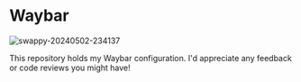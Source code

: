# Waybar

![swappy-20240502-234137](https://github.com/ecnivs/Waybar/assets/106900369/cd266ca1-d3ac-4e13-ae44-17ff5ff98769)


This repository holds my Waybar configuration. I'd appreciate any feedback or code reviews you might have!
